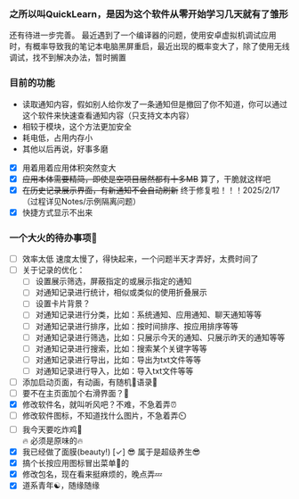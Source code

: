 ### 之所以叫QuickLearn，是因为这个软件从零开始学习几天就有了雏形
还有待进一步完善。
最近遇到了一个编译器的问题，使用安卓虚拟机调试应用时，有概率导致我的笔记本电脑黑屏重启，最近出现的概率变大了，除了使用无线调试，找不到解决办法，暂时搁置

### 目前的功能
- 读取通知内容，假如别人给你发了一条通知但是撤回了你不知道，你可以通过这个软件来快速查看通知内容（只支持文本内容）
- 相较于模块，这个方法更加安全
- 耗电低，占用内存小
- 其他以后再说，好事多磨

- [x] 用着用着应用体积突然变大
- [x] ~~应用本体需要精简，即使是空项目居然都有十多MB~~ 算了，干脆就这样吧
- [x] ~~在历史记录展示界面，有新通知不会自动刷新~~  终于修复啦！！！2025/2/17（过程详见Notes/示例隔离问题）
- [x] 快捷方式显示不出来
### 一个大火的待办事项🚀  
- [ ] 效率太低 速度太慢了，得快起来，一个问题半天才弄好，太费时间了
- [ ] 关于记录的优化：</br>
   - [ ] 设置展示筛选，屏蔽指定的或展示指定的通知</br>
   - [ ] 对通知记录进行统计，相似或类似的使用折叠展示</br>
   - [ ] 设置卡片背景？</br>
   - [ ] 对通知记录进行分类，比如：系统通知、应用通知、聊天通知等等</br>
   - [ ] 对通知记录进行排序，比如：按时间排序、按应用排序等等</br>
   - [ ] 对通知记录进行筛选，比如：只展示今天的通知、只展示昨天的通知等等</br>
   - [ ] 对通知记录进行搜索，比如：搜索某个关键字等等</br>
   - [ ] 对通知记录进行导出，比如：导出为txt文件等等</br>
   - [ ] 对通知记录进行导入，比如：导入txt文件等等</br>

- [ ] 添加启动页面，有动画，有随机📘语录📖
- [ ] 要不在主页面加个右滑界面？🤔
- [x] 修改软件名，就叫听风吧？不难，不急着弄⏰
- [ ] 修改软件图标，不知道找什么图片，不急着弄⏲️
- [ ] 我今天要吃炸鸡🍗  
    🔥 必须是原味的🔥  
- [x] 我已经做了面膜(beauty!)  [✓]
    😎 属于是超级养生😎
- [x] 搞个长按应用图标冒出菜单📑的
- [x] 修改包名，现在看来挺麻烦的，晚点弄💤
- [x] 道系青年☯️，随缘随缘
